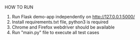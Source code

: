 
HOW TO RUN

1. Run Flask demo-app independently on http://127.0.0.1:5000/
2. Install requirements.txt file, python3 is required
3. Chrome and Firefox webdriver should be available
4. Run "main.py" file to execute all test cases